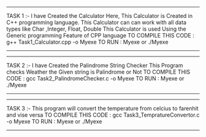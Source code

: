 ***************************************************************************************************************************
TASK 1 :- I have Created the Calculator Here, This Calculator is Created in C++ programming language.
This Calculator can can work with all data types like Char ,Integer, Float, Double 
This Calculator is used Using the Generic programming Feature of CPP language
TO COMPILE THIS CODE : g++ Task1_Calculator.cpp -o Myexe
TO RUN : Myexe or ./Myexe
***************************************************************************************************************************

***************************************************************************************************************************
TASK 2 :- I have Created the Palindrome String Checker This Program checks Weather the Given string is Palindrome or Not 
TO COMPILE THIS CODE : gcc Task2_PalindromeChecker.c -o Myexe
TO RUN : Myexe or ./Myexe
***************************************************************************************************************************

***************************************************************************************************************************
TASK 3 :- This program will convert the temperature from celcius to farenhit and vise versa
TO COMPILE THIS CODE : gcc Task3_TempratureConvertor.c -o Myexe
TO RUN : Myexe or ./Myexe
***************************************************************************************************************************
